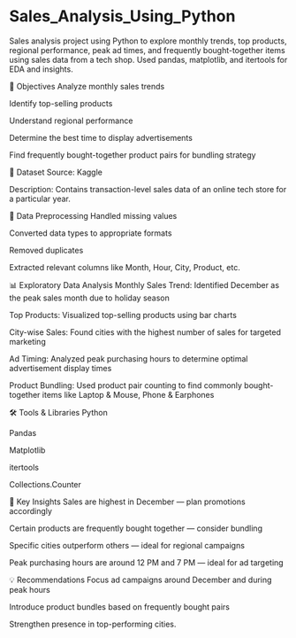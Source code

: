 # Sales_Analysis_Using_Python
Sales analysis project using Python to explore monthly trends, top products, regional performance, peak ad times, and frequently bought-together items using sales data from a tech shop. Used pandas, matplotlib, and itertools for EDA and insights.

📌 Objectives
Analyze monthly sales trends

Identify top-selling products

Understand regional performance

Determine the best time to display advertisements

Find frequently bought-together product pairs for bundling strategy

🧾 Dataset
Source: Kaggle

Description: Contains transaction-level sales data of an online tech store for a particular year.

🧹 Data Preprocessing
Handled missing values

Converted data types to appropriate formats

Removed duplicates

Extracted relevant columns like Month, Hour, City, Product, etc.

📊 Exploratory Data Analysis
Monthly Sales Trend: Identified December as the peak sales month due to holiday season

Top Products: Visualized top-selling products using bar charts

City-wise Sales: Found cities with the highest number of sales for targeted marketing

Ad Timing: Analyzed peak purchasing hours to determine optimal advertisement display times

Product Bundling: Used product pair counting to find commonly bought-together items like Laptop & Mouse, Phone & Earphones

🛠️ Tools & Libraries
Python

Pandas

Matplotlib

itertools

Collections.Counter

📌 Key Insights
Sales are highest in December — plan promotions accordingly

Certain products are frequently bought together — consider bundling

Specific cities outperform others — ideal for regional campaigns

Peak purchasing hours are around 12 PM and 7 PM — ideal for ad targeting

💡 Recommendations
Focus ad campaigns around December and during peak hours

Introduce product bundles based on frequently bought pairs

Strengthen presence in top-performing cities.
